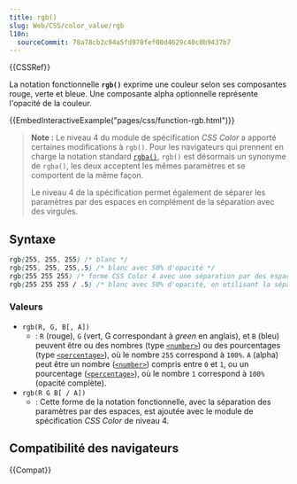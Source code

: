 ```yaml
---
title: rgb()
slug: Web/CSS/color_value/rgb
l10n:
  sourceCommit: 78a78cb2c94a5fd970fef00d4629c40c0b9437b7
---
```


{{CSSRef}}

La notation fonctionnelle **`rgb()`** exprime une couleur selon ses composantes rouge, verte et bleue. Une composante alpha optionnelle représente l'opacité de la couleur.

{{EmbedInteractiveExample("pages/css/function-rgb.html")}}

> **Note :** Le niveau 4 du module de spécification <i lang="en">CSS Color</i> a apporté certaines modifications à `rgb()`. Pour les navigateurs qui prennent en charge la notation standard [`rgba()`](/fr/docs/Web/CSS/color_value/rgba), `rgb()` est désormais un synonyme de `rgba()`, les deux acceptent les mêmes paramètres et se comportent de la même façon.
>
> Le niveau 4 de la spécification permet également de séparer les paramètres par des espaces en complément de la séparation avec des virgules.

## Syntaxe

```css
rgb(255, 255, 255) /* blanc */
rgb(255, 255, 255,.5) /* blanc avec 50% d'opacité */
rgb(255 255 255) /* forme CSS Color 4 avec une séparation par des espaces des valeurs */
rgb(255 255 255 / .5) /* blanc avec 50% d'opacité, en utilisant la séparation par des espaces */
```

### Valeurs

- `rgb(R, G, B[, A])`
  - : `R` (rouge), `G` (vert, G correspondant à <i lang="en">green</i> en anglais), et `B` (bleu) peuvent être ou des nombres (type [`<number>`](/fr/docs/Web/CSS/number)) ou des pourcentages (type [`<percentage>`](/fr/docs/Web/CSS/percentage)), où le nombre `255` correspond à `100%`. `A` (alpha) peut être un nombre ([`<number>`](/fr/docs/Web/CSS/number)) compris entre `0` et `1`, ou un pourcentage ([`<percentage>`](/fr/docs/Web/CSS/percentage)), où le nombre `1` correspond à `100%` (opacité complète).
- `rgb(R G B[ / A])`
  - : Cette forme de la notation fonctionnelle, avec la séparation des paramètres par des espaces, est ajoutée avec le module de spécification <i lang="en">CSS Color</i> de niveau 4.

## Compatibilité des navigateurs

{{Compat}}

